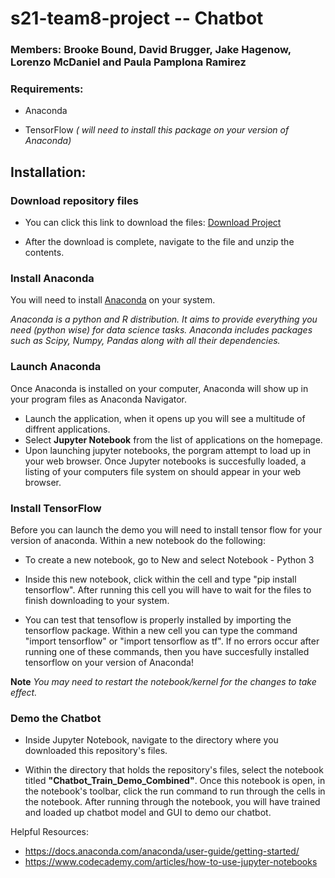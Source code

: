 # s21-team8-project -- Chatbot


### Members: Brooke Bound, David Brugger, Jake Hagenow, Lorenzo McDaniel and Paula Pamplona Ramirez


### Requirements:

- Anaconda

- TensorFlow *( will need to install this package on your version of Anaconda)*


## Installation:

### Download repository files 
 
- You can click this link to download the files: <a  href="https://github.com/CSCI4850/s21-team8-project/archive/HEAD.zip"> Download Project </a> 

- After the download is complete, navigate to the file and unzip the contents.


### Install Anaconda

You will need to install [Anaconda](https://www.anaconda.com/products/individual) on your system.

*Anaconda is a python and R distribution. It aims to provide everything you need (python wise) for data science tasks.
Anaconda includes packages such as Scipy, Numpy, Pandas along with all their dependencies.*


### Launch Anaconda

Once Anaconda is installed on your computer, Anaconda will show up in your program files as Anaconda Navigator.
- Launch the application, when it opens up you will see a multitude of diffrent applications.
- Select **Jupyter Notebook** from the list of applications on the homepage.
- Upon launching jupyter notebooks, the porgram attempt to load up in your web browser. Once Jupyter notebooks is succesfully loaded, a listing of your computers file system on should appear in your web browser. 


### Install TensorFlow 

Before you can launch the demo you will need to install tensor flow for your version of anaconda.
Within a new notebook do the following: 
- To create a new notebook, go to New and select Notebook - Python 3
- Inside this new notebook, click within the cell and type "pip install tensorflow". After running this cell you will have to wait for the files to finish downloading to your system. 

- You can test that tensoflow is properly installed by importing the tensorflow package.
Within a new cell you can type the command "import tensorflow" or "import tensorflow as tf". If no errors occur after running one of these commands, then you have succesfully installed tensorflow on your version of Anaconda!

**Note** *You may need to restart the notebook/kernel for the changes to take effect.*


### Demo the Chatbot

- Inside Jupyter Notebook, navigate to the directory where you downloaded this repository's files.

- Within the directory that holds the repository's files, select the notebook titled
**"Chatbot_Train_Demo_Combined"**. Once this notebook is open, in the notebook's toolbar, click the run command to run through the cells in the notebook. After running through the notebook, you will have trained and loaded up chatbot model and GUI to demo our chatbot.




Helpful Resources: 
- https://docs.anaconda.com/anaconda/user-guide/getting-started/
- https://www.codecademy.com/articles/how-to-use-jupyter-notebooks
